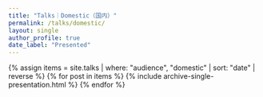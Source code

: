 ```yaml
---
title: "Talks｜Domestic（国内）"
permalink: /talks/domestic/
layout: single
author_profile: true
date_label: "Presented"
---
```

<div class="entries-list">
{% assign items = site.talks | where: "audience", "domestic" | sort: "date" | reverse %}
{% for post in items %}
 {% include archive-single-presentation.html %}
{% endfor %}
</div>
